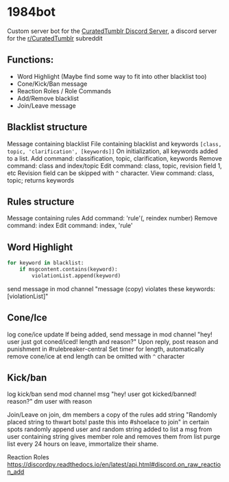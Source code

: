 # 1984bot  
Custom server bot for the [CuratedTumblr Discord Server](https://discord.gg/aWtJjSFG5X), a discord server for the [r/CuratedTumblr](https://www.reddit.com/r/CuratedTumblr) subreddit

## Functions:
- Word Highlight (Maybe find some way to fit into other blacklist too)
- Cone/Kick/Ban message
- Reaction Roles / Role Commands
- Add/Remove blacklist
- Join/Leave message

## Blacklist structure
Message containing blacklist
File containing blacklist and keywords `[class, topic, 'clarification', [keywords]]`
	On initialization, all keywords added to a list.
Add command: classification, topic, clarification, keywords
Remove command: class and index/topic
Edit command: class, topic, revision field 1, etc
	Revision field can be skipped with `^` character.
View command: class, topic; returns keywords

## Rules structure
Message containing rules
Add command: 'rule'(, reindex number)
Remove command: index
Edit command: index, 'rule'

## Word Highlight
```py
for keyword in blacklist:
	if msgcontent.contains(keyword):
		violationList.append(keyword)
```
send message in mod channel "message (copy) violates these keywords: [violationList]"

## Cone/Ice
log cone/ice update
If being added, send message in mod channel "hey! user just got coned/iced! length and reason?"
Upon reply, post reason and punishment in #rulebreaker-central
Set timer for length, automatically remove cone/ice at end
	length can be omitted with `^` character

## Kick/ban
log kick/ban
send mod channel msg "hey! user got kicked/banned! reason?"
dm user with reason

Join/Leave
on join, dm members a copy of the rules
	add string "Randomly placed string to thwart bots! paste this into #shoelace to join" in certain spots randomly
append user and random string added to list
a msg from user containing string gives member role and removes them from list
purge list every 24 hours
on leave, immortalize their shame.

Reaction Roles
https://discordpy.readthedocs.io/en/latest/api.html#discord.on_raw_reaction_add
